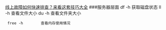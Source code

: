 [线上故障如何快速排查？来看这套技巧大全](https://mp.weixin.qq.com/s/BXtr0IFMY7Azh9820DqZhQ)
###服务器层面
     df -h          获取磁盘状态 
     ll -h          查看文件大小
     du -h          查看文件夹大小
     
     free -h        查看内存使用情况